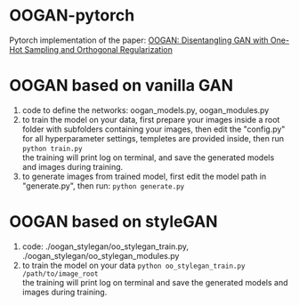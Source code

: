 # OOGAN-pytorch
Pytorch implementation of the paper: [OOGAN: Disentangling GAN with One-Hot Sampling and Orthogonal Regularization](https://arxiv.org/abs/1905.10836)


# OOGAN based on vanilla GAN

1. code to define the networks: oogan_models.py, oogan_modules.py
2. to train the model on your data, first prepare your images inside a root folder with subfolders containing your images, then edit the "config.py" for all hyperparameter settings, templetes are provided inside, 
   then run 
    ```python train.py```  
   the training will print log on terminal, and save the generated models and images during training.  
3. to generate images from trained model, first edit the model path in "generate.py", then run:
   ```python generate.py```
   
# OOGAN based on styleGAN

1. code: ./oogan_stylegan/oo_stylegan_train.py, 
         ./oogan_stylegan/oo_stylegan_modules.py
2. to train the model on your data
   ```python oo_stylegan_train.py /path/to/image_root```  
   the training will print log on terminal and save the generated models and images during training.
